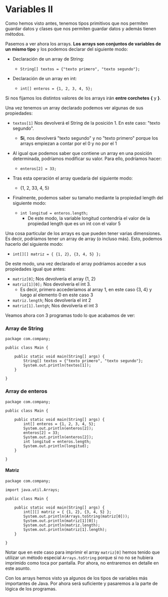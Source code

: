
# Variables II

Como hemos visto antes, tenemos tipos primitivos que nos permiten guardar datos y clases que nos permiten guardar datos y además tienen métodos.

Pasemos a ver ahora los arrays. **Los arrays son conjuntos de variables de un mismo tipo** y los podemos declarar del siguiente modo:
* Declaración de un array de String:

   * ```String[] textos = {"texto primero", "texto segundo"};```
* Declaración de un array en int:
  * ```int[] enteros = {1, 2, 3, 4, 5};```

Si nos fijamos los distintos valores de los arrays irán **entre corchetes** **{** y **}**.

Una vez tenemos un array declarado podemos ver algunas de sus propiedades:

* ```textos[1]``` Nos devolverá el String de la posición 1. En este caso: "texto segundo".
  *  **Si**, nos devolverá "texto segundo" y no "texto primero" porque los arrays empiezan a contar por el 0 y no por el 1

* Al igual que podemos saber que contiene un array en una posición determinada, podríamos modificar su valor. Para ello, podríamos hacer:
   * ```enteros[2] = 33;```

* Tras esta operación el array quedaría del siguiente modo:
  * {1, 2, 33, 4, 5}

* Finalmente, podemos saber su tamaño mediante la propiedad length del siguiente modo:

  * ```int longitud = enteros.length;```
    * De este modo, la variable longitud contendría el valor de la propiedad length que es un int con el valor 5

Una cosa particular de los arrays es que pueden tener varias dimensiones. Es decir, podríamos tener un array de array (o incluso más). Esto, podemos hacerlo del siguiente modo:

* ```int[][] matriz = { {1, 2}, {3, 4, 5} };```
 
De este modo, una vez declarado el array podríamos acceder a sus propiedades igual que antes:

* ```matriz[0]```; Nos devolvería el array {1, 2}
* ```matriz[1][0];``` Nos devolvería el int 3.
  * Es decir, primero accederíamos al array 1, en este caso {3, 4} y luego al elemento 0 en este caso 3
* ```matriz.length```; Nos devolvería el int 2
* ```matriz[1].lentgh```; Nos devolvería el int 3

Veamos ahora con 3 programas todo lo que acabamos de ver:

### Array de String
```
package com.company;  
  
public class Main {  
  
    public static void main(String[] args) {  
        String[] textos = {"texto primero", "texto segundo"};  
        System.out.println(textos[1]);  
    }  
  
}
```
### Array de enteros
```
package com.company;  
  
public class Main {  
  
    public static void main(String[] args) {  
        int[] enteros = {1, 2, 3, 4, 5};  
        System.out.println(enteros[2]);  
        enteros[2] = 33;  
        System.out.println(enteros[2]);  
        int longitud = enteros.length;  
        System.out.println(longitud);  
    }  
  
}
```
#### Matriz
```
package com.company;  
  
import java.util.Arrays;  
  
public class Main {  
  
    public static void main(String[] args) {  
        int[][] matriz = { {1, 2}, {3, 4, 5} };  
        System.out.println(Arrays.toString(matriz[0]));  
        System.out.println(matriz[1][0]);  
        System.out.println(matriz.length);  
        System.out.println(matriz[1].length);  
    }  
  
}
```
Notar que en este caso para imprimir el array ```matriz[0]``` hemos tenido que utilizar un método especial ```Arrays.toString``` porque si no no se hubiera imprimido como toca por pantalla. Por ahora, no entraremos en detalle en este asunto.

Con los arrays hemos visto ya algunos de los tipos de variables más importantes de  Java. Por ahora será suficiente y pasaremos a la parte de lógica de los programas.
